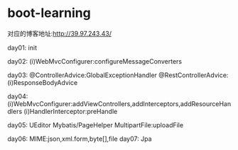 # boot-learning
对应的博客地址:http://39.97.243.43/


day01:
    init
    
day02:
    (i)WebMvcConfigurer:configureMessageConverters
    
day03:
    @ControllerAdvice:GlobalExceptionHandler
    @RestControllerAdvice:(i)ResponseBodyAdvice
    
day04:
    (i)WebMvcConfigurer:addViewControllers,addInterceptors,addResourceHandlers
    (i)HandlerInterceptor:preHandle
    
day05:
    UEditor
    Mybatis/PageHelper
    MultipartFile:uploadFile
    
day06:
    MIME:json,xml.form,byte[],file
day07:
    Jpa